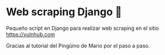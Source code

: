 # Web scraping Django 🐍
Pequeño script en Django para realizar web scraping en el sitio <https://vulnhub.com>

Gracias al tutorial del Pingüino de Mario por el paso a paso.
